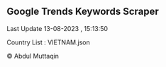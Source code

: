 

## Google Trends Keywords Scraper 
 
Last Update 13-08-2023 , 15:13:50

Country List :
VIETNAM.json



© Abdul Muttaqin 

